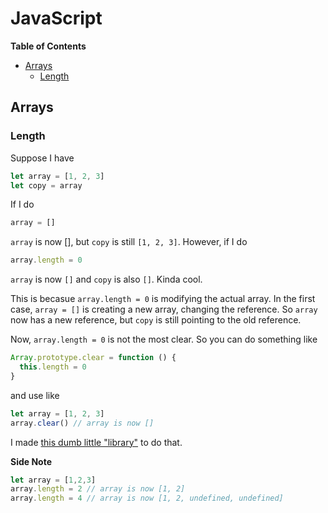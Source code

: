 # JavaScript

**Table of Contents**
* [Arrays](#arrays)
  * [Length](#length)

## Arrays

### Length
Suppose I have

```js
let array = [1, 2, 3]
let copy = array
```
If I do

```js
array = []
```
`array` is now [], but `copy` is still `[1, 2, 3]`. However, if I do

```js
array.length = 0
```
`array` is now `[]` and `copy` is also `[]`. Kinda cool.

This is becasue `array.length = 0` is modifying the actual array. In the first case, `array = []` is creating a new array, changing the reference. So `array` now has a new reference, but `copy` is still pointing to the old reference.

Now, `array.length = 0` is not the most clear. So you can do something like

```js
Array.prototype.clear = function () {
  this.length = 0
}
```
and use like

```js
let array = [1, 2, 3]
array.clear() // array is now []
```

I made [this dumb little "library"](https://github.com/samwarnick/array-clear) to do that.

**Side Note**
```js
let array = [1,2,3]
array.length = 2 // array is now [1, 2]
array.length = 4 // array is now [1, 2, undefined, undefined]
```
